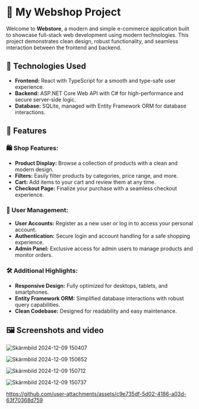 # 🛒 My Webshop Project

Welcome to **Webstore**, a modern and simple e-commerce application built to showcase full-stack web development using modern technologies. This project demonstrates clean design, robust functionality, and seamless interaction between the frontend and backend.

## 🚀 Technologies Used

- **Frontend:** React with TypeScript for a smooth and type-safe user experience.
- **Backend:** ASP.NET Core Web API with C# for high-performance and secure server-side logic.
- **Database:** SQLite, managed with Entity Framework ORM for database interactions.

## 🌟 Features

### 🛍️ Shop Features:
- **Product Display:** Browse a collection of products with a clean and modern design.  
- **Filters:** Easily filter products by categories, price range, and more.  
- **Cart:** Add items to your cart and review them at any time.  
- **Checkout Page:** Finalize your purchase with a seamless checkout experience.  

### 👤 User Management:
- **User Accounts:** Register as a new user or log in to access your personal account.  
- **Authentication:** Secure login and account handling for a safe shopping experience.  
- **Admin Panel:** Exclusive access for admin users to manage products and monitor orders.  

### 🛠️ Additional Highlights:
- **Responsive Design:** Fully optimized for desktops, tablets, and smartphones.  
- **Entity Framework ORM:** Simplified database interactions with robust query capabilities.  
- **Clean Codebase:** Designed for readability and easy maintenance.  

## 🖼️ Screenshots and video
![Skärmbild 2024-12-09 150407](https://github.com/user-attachments/assets/686e0161-c9db-4daa-8bb6-55f94d88de34)

![Skärmbild 2024-12-09 150652](https://github.com/user-attachments/assets/a9523116-0b4f-4cc7-80bd-71a27353544c)

![Skärmbild 2024-12-09 150712](https://github.com/user-attachments/assets/9ba6d614-358b-49ad-a9a0-d4132d285a1c)

![Skärmbild 2024-12-09 150737](https://github.com/user-attachments/assets/b82759d9-8b5e-4f49-82aa-81f3b126b180)

https://github.com/user-attachments/assets/c9e735df-5d02-4186-a03d-63f70368d759
